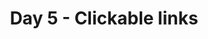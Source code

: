 ---
title: Day 5 - Clickable links
excerpt: In this session, we'll take default link styles to make obviously clickable buttons.
status: draft
---